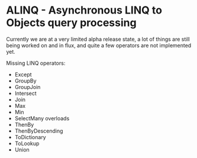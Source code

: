# ALINQ - Asynchronous LINQ to Objects query processing

Currently we are at a very limited alpha release state, a lot of things are still
being worked on and in flux, and quite a few operators are not implemented yet.

Missing LINQ operators:

 - Except
 - GroupBy
 - GroupJoin
 - Intersect
 - Join
 - Max
 - Min
 - SelectMany overloads
 - ThenBy
 - ThenByDescending
 - ToDictionary
 - ToLookup
 - Union